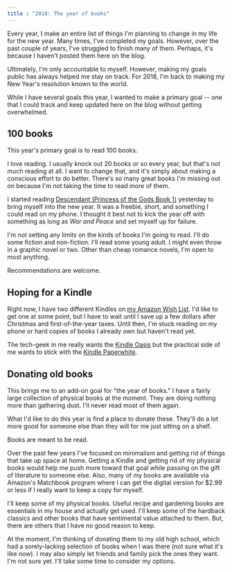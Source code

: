 ```yaml
---
title : "2018: The year of books"
---
```


Every year, I make an entire list of things I'm planning to change in my life for the new year.  Many times, I've completed my goals.  However, over the past couple of years, I've struggled to finish many of them.  Perhaps, it's because I haven't posted them here on the blog.  

Ultimately, I'm only accountable to myself.  However, making my goals public has always helped me stay on track.  For 2018, I'm back to making my New Year's resolution known to the world.

While I have several goals this year, I wanted to make a primary goal -- one that I could track and keep updated here on the blog without getting overwhelmed.

## 100 books

This year's primary goal is to read 100 books.  

I love reading.  I usually knock out 20 books or so every year, but that's not much reading at all.  I want to change that, and it's simply about making a conscious effort to do better.  There's so many great books I'm missing out on because I'm not taking the time to read more of them.

I started reading [Descendant (Princess of the Gods Book 1)](https://www.amazon.com/Descendant-Princess-Gods-Book-1-ebook/dp/B01LYBICN6?tag=justtadl-20) yesterday to bring myself into the new year.  It was a freebie, short, and something I could read on my phone.  I thought it best not to kick the year off with something as long as _War and Peace_ and set myself up for failure.

I'm not setting any limits on the kinds of books I'm going to read.  I'll do some fiction and non-fiction.  I'll read some young adult.  I might even throw in a graphic novel or two.  Other than cheap romance novels, I'm open to most anything.

Recommendations are welcome.

## Hoping for a Kindle

Right now, I have two different Kindles on [my Amazon Wish List](https://www.amazon.com/gp/registry/wishlist/31ZQROTXPR9IS/?tag=justtadl-20).  I'd like to get one at some point, but I have to wait until I save up a few dollars after Christmas and first-of-the-year taxes.  Until then, I'm stuck reading on my phone or hard copies of books I already own but haven't read yet.

The tech-geek in me really wants the [Kindle Oasis](https://www.amazon.com/dp/B00QJE3MGU/?tag=justtadl-20) but the practical side of me wants to stick with the [Kindle Paperwhite](https://www.amazon.com/dp/B06WLJ4HN6/?tag=justtadl-20).

## Donating old books

This brings me to an add-on goal for "the year of books."  I have a fairly large collection of physical books at the moment.  They are doing nothing more than gathering dust.  I'll never read most of them again.

What I'd like to do this year is find a place to donate these.  They'll do a lot more good for someone else than they will for me just sitting on a shelf.  

Books are meant to be read.

Over the past few years I've focused on minimalism and getting rid of things that take up space at home.  Getting a Kindle and getting rid of my physical books would help me push more toward that goal while passing on the gift of literature to someone else.  Also, many of my books are available via Amazon's Matchbook program where I can get the digital version for $2.99 or less if I really want to keep a copy for myself.

I'll keep some of my physical books.  Useful recipe and gardening books are essentials in my house and actually get used.  I'll keep some of the hardback classics and other books that have sentimental value attached to them.  But, there are others that I have no good reason to keep.

At the moment, I'm thinking of donating them to my old high school, which had a sorely-lacking selection of books when I was there (not sure what it's like now).  I may also simply let friends and family pick the ones they want.  I'm not sure yet.  I'll take some time to consider my options.
